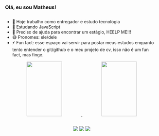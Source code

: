 ### Olá, eu sou Matheus!

##

- 🔭 Hoje trabalho como entregador e estudo tecnologia
- 🌱 Estudando JavaScript
- 🤔 Preciso de ajuda para encontrar um estágio, HEELP ME!!!
- 😄 Pronomes: ele/dele
- ⚡ Fun fact: esse espaço vai servir para postar meus estudos enquanto tento entender o git/github e o meu projeto de cv, isso não é um fun fact, mas finge.

<div align="center">
  <a href="https://beacons.ai/matheuscsnt">
  <img height="180em" width="48%" src="https://github-readme-stats.vercel.app/api?username=matheuscsnt&show_icons=true&theme=dark&include_all_commits=true&count_private=true"/>
  <img height="180em" width="48%" src="https://github-readme-stats.vercel.app/api/top-langs/?username=matheuscsnt&layout=compact&langs_count=7&theme=dark"/>
</div>
  
##
  
<div align="center">
  <a href="https://instagram.com/mathcsnt" target="_blank"><img src="https://img.shields.io/badge/-Instagram-%23E4405F?style=for-the-badge&logo=instagram&logoColor=white" target="_blank"></a>
  <a href = "mailto:santossmathheus@gmail.com"><img src="https://img.shields.io/badge/-Gmail-%23333?style=for-the-badge&logo=gmail&logoColor=white" target="_blank"></a>
  <a href="https://www.linkedin.com/in/matheusconceicao1/" target="_blank"><img src="https://img.shields.io/badge/-LinkedIn-%230077B5?style=for-the-badge&logo=linkedin&logoColor=white" target="_blank"></a>
</div>
